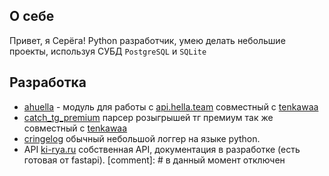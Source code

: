 ## О себе

Привет, я Серёга! Python разработчик, умею делать небольшие проекты, используя СУБД `PostgreSQL` и `SQLite`

## Разработка
- [ahuella](https://github.com/tembz/ahuella) - модуль для работы с [api.hella.team](https://vk.com/hella_api) совместный с [tenkawaa](https://github.com/tenkawaa)
- [catch_tg_premium](https://github.com/tenkawaa/catch_tg_premium) парсер розыгрышей тг премиум так же совместный с [tenkawaa](https://github.com/tenkawaa)
- [cringelog](https://github.com/tembz/cringelog) обычный небольшой логгер на языке python.
- API [ki-rya.ru](https://ki-rya.ru) собственная API, документация в разработке (есть готовая от fastapi). [comment]: # в данный момент отключен
<!--
**tembz/tembz** is a ✨ _special_ ✨ repository because its `README.md` (this file) appears on your GitHub profile.

Here are some ideas to get you started:

- 🔭 I’m currently working on ...
- 🌱 I’m currently learning ...
- 👯 I’m looking to collaborate on ...
- 🤔 I’m looking for help with ...
- 💬 Ask me about ...
- 📫 How to reach me: ...
- 😄 Pronouns: ...
- ⚡ Fun fact: ...
-->
